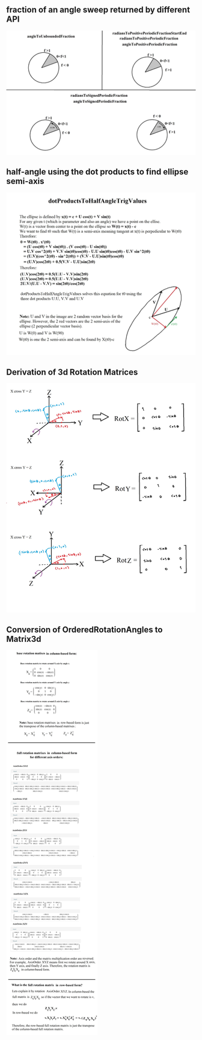## fraction of an angle sweep returned by different API
![>](./figs/Angle/angleSweepFraction.jpg)

## half-angle using the dot products to find ellipse semi-axis
![>](./figs/Angle/ellipseHalfAngle.jpg)

## Derivation of 3d Rotation Matrices
![>](./figs/Angle/3dRotationMatrices.jpg)

## Conversion of OrderedRotationAngles to Matrix3d
![>](./figs/Angle/OrderedRotationAnglesToMatrix3d.jpg)


